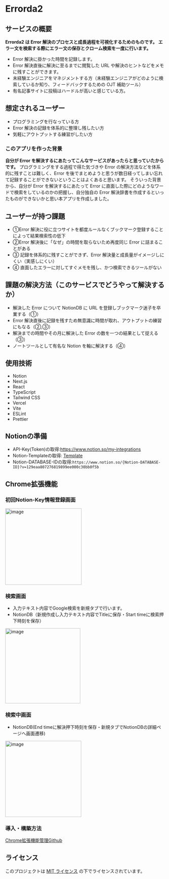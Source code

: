 # Errorda2

## サービスの概要

**Errorda2 は Error 解決のプロセスと成長過程を可視化するためのものです。**
**エラー文を検索する際にエラー文の保存とクローム検索を一度に行います。**

- Error 解決に掛かった時間を記録します。
- Error 解決直後に解決に至るまでに閲覧した URL や解決のヒントなどをメモに残すことができます。
- 未経験エンジニアをマネジメントする方（未経験エンジニアがどのように検索しているか知り、フィードバックするための OJT 補助ツール）
- 有名記事サイトに投稿はハードルが高いと感じている方。

## 想定されるユーザー

- プログラミングを行なっている方
- Error 解決の記録を体系的に整理し残したい方
- 気軽にアウトプットする練習がしたい方

### このアプリを作った背景

**自分が Error を解決するにあたってこんなサービスがあったらと思っていたからです。** プログラミングをする過程で得た気づきや Error の解決方法などを体系的に残すことは難しく、Error を後でまとめようと思うが数日経ってしまい忘れて記録することができないということはよくあると思います。
そういった背景から、自分が Error を解決するにあたって Error に直面した際にどのようなワードで検索をしているのかの把握し、自分独自の Error 解決辞書を作成するといったものができないかと思い本アプリを作成しました。

## ユーザーが持つ課題

- ①Error 解決に役に立つサイトを都度ルールなくブックマーク登録することによって結果検索性の低下
- ②Error 解決後に「なぜ」の時間を取らないため再度同じ Error に詰まることがある
- ③ 記録を体系的に残すことができず、Error 解決量と成長量がイメージしにくい（実感しにくい）
- ④ 直面したエラーに対してすぐメモを残し、かつ検索できるツールがない

## 課題の解決方法（このサービスでどうやって解決するか）

- 解決した Error について NotionDB に URL を登録しブックマーク迷子を卒業する（①）
- Error 解決直後に記録を残すため無意識に時間が取れ、アウトプットの練習にもなる（②,③）
- 解決までの時間やその月に解決した Error の数を一つの結果として捉える（③）
- ノートツールとして有名な Notion を軸に解決する（④）

## 使用技術

- Notion
- Next.js
- React
- TypeScript
- Tailwind CSS
- Vercel
- Vite
- ESLint
- Prettier

## Notionの準備

- API-Key(Token)の取得:https://www.notion.so/my-integrations
- Notion-Templateの取得: [Template](https://honored-motion-55e.notion.site/129eaa80727680f19b06d02621f24066?v=129eaa807276819899ee000c30bb0f5b&pvs=4)
- Notion-DATABASE-IDの取得:`https://www.notion.so/{Notion-DATABASE-ID}?v=129eaa807276819899ee000c30bb0f5b`

## Chrome拡張機能

### 初回Notion-Key情報登録画面
<img width="241" alt="image" src="https://github.com/user-attachments/assets/c2627d18-d30c-474f-ad49-eee7a4d60fee">


### 検索画面
- 入力テキスト内容でGoogle検索を新規タブで行います。
- NotionDB（新規作成し入力テキスト内容でTitleに保存・Start timeに検索押下時刻を保存）
<img width="237" alt="image" src="https://github.com/user-attachments/assets/d8f51e30-5b06-4e5b-bf2c-cf5a32007f81">

### 検索中画面
- NotionDB(End timeに解決押下時刻を保存・新規タブでNotionDBの詳細ページへ画面遷移)
<img width="240" alt="image" src="https://github.com/user-attachments/assets/4930cc5e-ae13-49d2-a4d9-13e0b8e61ba5">

### 導入・構築方法
[Chrome拡張機能管理Github](https://github.com/nachi739/errorda2_chrome_extensions/tree/main)



## ライセンス

このプロジェクトは [MIT ライセンス](./LICENSE) の下でライセンスされています。
